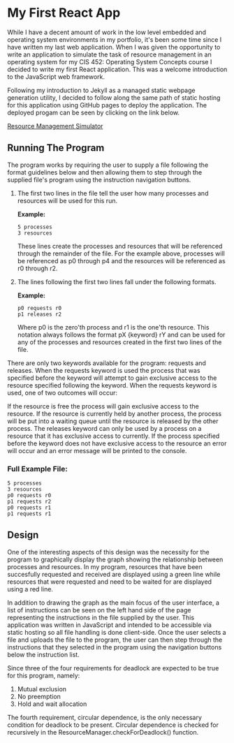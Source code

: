 # My First React App

While I have a decent amount of work in the low level embedded and operating system environments in my portfolio, it's been some time since I have written my last web application. When I was given the opportunity to write an application to simulate the task of resource management in an operating system for my CIS 452: Operating System Concepts course I decided to write my first React application. This was a welcome introduction to the JavaScript web framework.

Following my introduction to Jekyll as a managed static webpage generation utility, I decided to follow along the same path of static hosting for this application using GitHub pages to deploy the application. The deployed progam can be seen by clicking on the link below.

[Resource Management Simulator](https://midimaster21b.github.io/Resource-Management-Simulator)

## Running The Program
The program works by requiring the user to supply a file following the format guidelines below and then allowing them to step through the supplied file's program using the instruction navigation buttons.

1. The first two lines in the file tell the user how many processes and resources will be used for this run.

   **Example:**

   ```code
   5 processes
   3 resources
   ```

   These lines create the processes and resources that will be referenced through the remainder of the file. For the example above, processes will be referenced as p0 through p4 and the resources will be referenced as r0 through r2.

1. The lines following the first two lines fall under the following formats.

   **Example:**

   ```code
   p0 requests r0
   p1 releases r2
   ```

   Where p0 is the zero'th process and r1 is the one'th resource. This notation always follows the format pX {keyword} rY and can be used for any of the processes and resources created in the first two lines of the file.

There are only two keywords available for the program: requests and releases. When the requests keyword is used the process that was specified before the keyword will attempt to gain exclusive access to the resource specified following the keyword. When the requests keyword is used, one of two outcomes will occur:

If the resource is free the process will gain exclusive access to the resource.
If the resource is currently held by another process, the process will be put into a waiting queue until the resource is released by the other process.
The releases keyword can only be used by a process on a resource that it has exclusive access to currently. If the process specified before the keyword does not have exclusive access to the resource an error will occur and an error message will be printed to the console.

### Full Example File:

```code
5 processes
3 resources
p0 requests r0
p1 requests r2
p0 requests r1
p1 requests r1
```

## Design
One of the interesting aspects of this design was the necessity for the program to graphically display the graph showing the relationship between processes and resources. In my program, resources that have been succesfully requested and received are displayed using a green line while resources that were requested and need to be waited for are displayed using a red line.

In addition to drawing the graph as the main focus of the user interface, a list of instructions can be seen on the left hand side of the page representing the instructions in the file supplied by the user. This application was written in JavaScript and intended to be accessible via static hosting so all file handling is done client-side. Once the user selects a file and uploads the file to the program, the user can then step through the instructions that they selected in the program using the navigation buttons below the instruction list.

Since three of the four requirements for deadlock are expected to be true for this program, namely:

1. Mutual exclusion
1. No preemption
1. Hold and wait allocation

The fourth requirement, circular dependence, is the only necessary condition for deadlock to be present. Circular dependence is checked for recursively in the ResourceManager.checkForDeadlock() function.